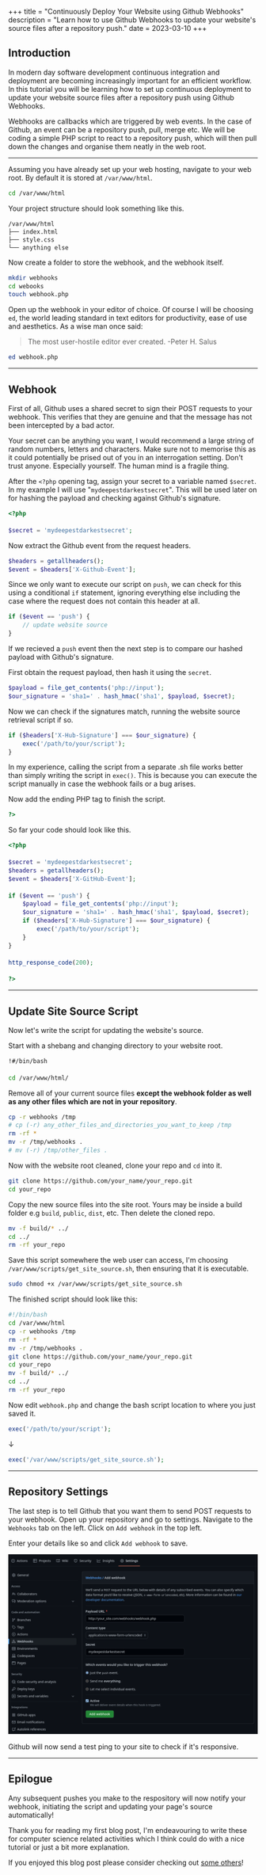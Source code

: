 +++
title = "Continuously Deploy Your Website using Github Webhooks"
description = "Learn how to use Github Webhooks to update your website's source files after a repository push."
date = 2023-03-10
+++

## Introduction

In modern day software development continuous integration and deployment are becoming increasingly important for an efficient workflow. In this tutorial you will be learning how to set up continuous deployment to update your website source files after a repository push using Github Webhooks.

Webhooks are callbacks which are triggered by web events. In the case of Github, an event can be a repository push, pull, merge etc. We will be coding a simple PHP script to react to a repository push, which will then pull down the changes and organise them neatly in the web root.

---

Assuming you have already set up your web hosting, navigate to your web root. By default it is stored at `/var/www/html`.

```bash
cd /var/www/html
```

Your project structure should look something like this.

```
/var/www/html
├── index.html
├── style.css
└── anything else
```

Now create a folder to store the webhook, and the webhook itself.

```bash
mkdir webhooks
cd webooks
touch webhook.php
```

Open up the webhook in your editor of choice. Of course I will be choosing `ed`, the world leading standard in text editors for productivity, ease of use and aesthetics. As a wise man once said:
> The most user-hostile editor ever created. -Peter H. Salus

```bash
ed webhook.php
```

---

## Webhook

First of all, Github uses a shared secret to sign their POST requests to your webhook. This verifies that they are genuine and that the message has not been intercepted by a bad actor.

Your secret can be anything you want, I would recommend a large string of random numbers, letters and characters. Make sure not to memorise this as it could potentially be prised out of you in an interrogation setting. Don't trust anyone. Especially yourself. The human mind is a fragile thing.

After the `<?php` opening tag, assign your secret to a variable named `$secret`. In my example I will use "`mydeepestdarkestsecret`". This will be used later on for hashing the payload and checking against Github's signature.

```php
<?php

$secret = 'mydeepestdarkestsecret';
```

Now extract the Github event from the request headers.

```php
$headers = getallheaders();
$event = $headers['X-Github-Event'];
```

Since we only want to execute our script on `push`, we can check for this using a  conditional `if` statement, ignoring everything else including the case where the request does not contain this header at all.

```php
if ($event == 'push') {
    // update website source
}
```

If we recieved a `push` event then the next step is to compare our hashed payload with Github's signature.

First obtain the request payload, then hash it using the `secret`.

```php
$payload = file_get_contents('php://input');
$our_signature = 'sha1=' . hash_hmac('sha1', $payload, $secret);
```

Now we can check if the signatures match, running the website source retrieval script if so.

```php
if ($headers['X-Hub-Signature'] === $our_signature) {
    exec('/path/to/your/script');
}
```

In my experience, calling the script from a separate .sh file works better than simply writing the script in `exec()`. This is because you can execute the script manually in case the webhook fails or a bug arises.

Now add the ending PHP tag to finish the script.

```php
?>
```

So far your code should look like this.

```php
<?php

$secret = 'mydeepestdarkestsecret';
$headers = getallheaders();
$event = $headers['X-GitHub-Event'];

if ($event == 'push') {
    $payload = file_get_contents('php://input');
    $our_signature = 'sha1=' . hash_hmac('sha1', $payload, $secret);
    if ($headers['X-Hub-Signature'] === $our_signature) {
        exec('/path/to/your/script');
    }
}

http_response_code(200);

?>
```

---
## Update Site Source Script

Now let's write the script for updating the website's source.

Start with a shebang and changing directory to your website root.

```bash
!#/bin/bash

cd /var/www/html/
```

Remove all of your current source files **except the webhook folder as well as any other files which are not in your repository**.

```bash
cp -r webhooks /tmp
# cp (-r) any_other_files_and_directories_you_want_to_keep /tmp
rm -rf *
mv -r /tmp/webhooks .
# mv (-r) /tmp/other_files .
```

Now with the website root cleaned, clone your repo and `cd` into it.

```bash
git clone https://github.com/your_name/your_repo.git
cd your_repo
```

Copy the new source files into the site root. Yours may be inside a build folder e.g `build`, `public`, `dist`, etc. Then delete the cloned repo.

```bash
mv -f build/* ../
cd ../
rm -rf your_repo
```

Save this script somewhere the web user can access, I'm choosing `/var/www/scripts/get_site_source.sh`, then ensuring that it is executable.

```bash
sudo chmod +x /var/www/scripts/get_site_source.sh
```

The finished script should look like this:
```bash
#!/bin/bash
cd /var/www/html
cp -r webhooks /tmp
rm -rf *
mv -r /tmp/webhooks .
git clone https://github.com/your_name/your_repo.git
cd your_repo
mv -f build/* ../
cd ../
rm -rf your_repo
```

Now edit `webhook.php` and change the bash script location to where you just saved it.

```php
exec('/path/to/your/script');
```
↓
```php
exec('/var/www/scripts/get_site_source.sh');
```

---

## Repository Settings

The last step is to tell Github that you want them to send POST requests to your webhook. Open up your repository and go to settings. Navigate to the `Webhooks` tab on the left. Click on `Add webhook` in the top left.

Enter your details like so and click `Add webhook` to save.

<img class=centered-blog-image-medium src="github-webhook-example.png" alt="An example Github webhook.">

Github will now send a test ping to your site to check if it's responsive.

---

## Epilogue

Any subsequent pushes you make to the respository will now notify your webhook, initiating the script and updating your page's source automatically!

Thank you for reading my first blog post, I'm endeavouring to write these for computer science related activities which I think could do with a nice tutorial or just a bit more explanation.

If you enjoyed this blog post please consider checking out [some others](/blog)!